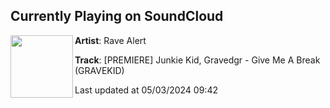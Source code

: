 ## Currently Playing on SoundCloud

[<img align="left" width="100" src="https://i1.sndcdn.com/artworks-wjXVKlXsKzzh3djU-Cbw3Og-t500x500.jpg">](https://soundcloud.com/rave_alert/premiere-junkie-kid-gravedgr-give-me-a-break-gravekid?in=saxurn/sets/tmp2/)

**Artist**: Rave Alert 

**Track**: [PREMIERE] Junkie Kid, Gravedgr - Give Me A Break (GRAVEKID)

Last updated at 05/03/2024 09:42

